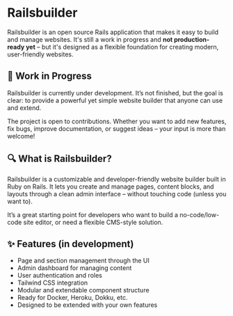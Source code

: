 # Railsbuilder

Railsbuilder is an open source Rails application that makes it easy to build and manage websites. It's still a work in progress and **not production-ready yet** – but it's designed as a flexible foundation for creating modern, user-friendly websites.

## 🚧 Work in Progress

Railsbuilder is currently under development. It’s not finished, but the goal is clear: to provide a powerful yet simple website builder that anyone can use and extend.

The project is open to contributions. Whether you want to add new features, fix bugs, improve documentation, or suggest ideas – your input is more than welcome!

## 🔍 What is Railsbuilder?

Railsbuilder is a customizable and developer-friendly website builder built in Ruby on Rails. It lets you create and manage pages, content blocks, and layouts through a clean admin interface – without touching code (unless you want to).

It’s a great starting point for developers who want to build a no-code/low-code site editor, or need a flexible CMS-style solution.

## ✨ Features (in development)

- Page and section management through the UI  
- Admin dashboard for managing content  
- User authentication and roles  
- Tailwind CSS integration  
- Modular and extendable component structure  
- Ready for Docker, Heroku, Dokku, etc.  
- Designed to be extended with your own features